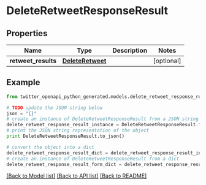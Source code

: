 # DeleteRetweetResponseResult


## Properties
Name | Type | Description | Notes
------------ | ------------- | ------------- | -------------
**retweet_results** | [**DeleteRetweet**](DeleteRetweet.md) |  | [optional] 

## Example

```python
from twitter_openapi_python_generated.models.delete_retweet_response_result import DeleteRetweetResponseResult

# TODO update the JSON string below
json = "{}"
# create an instance of DeleteRetweetResponseResult from a JSON string
delete_retweet_response_result_instance = DeleteRetweetResponseResult.from_json(json)
# print the JSON string representation of the object
print DeleteRetweetResponseResult.to_json()

# convert the object into a dict
delete_retweet_response_result_dict = delete_retweet_response_result_instance.to_dict()
# create an instance of DeleteRetweetResponseResult from a dict
delete_retweet_response_result_form_dict = delete_retweet_response_result.from_dict(delete_retweet_response_result_dict)
```
[[Back to Model list]](../README.md#documentation-for-models) [[Back to API list]](../README.md#documentation-for-api-endpoints) [[Back to README]](../README.md)


